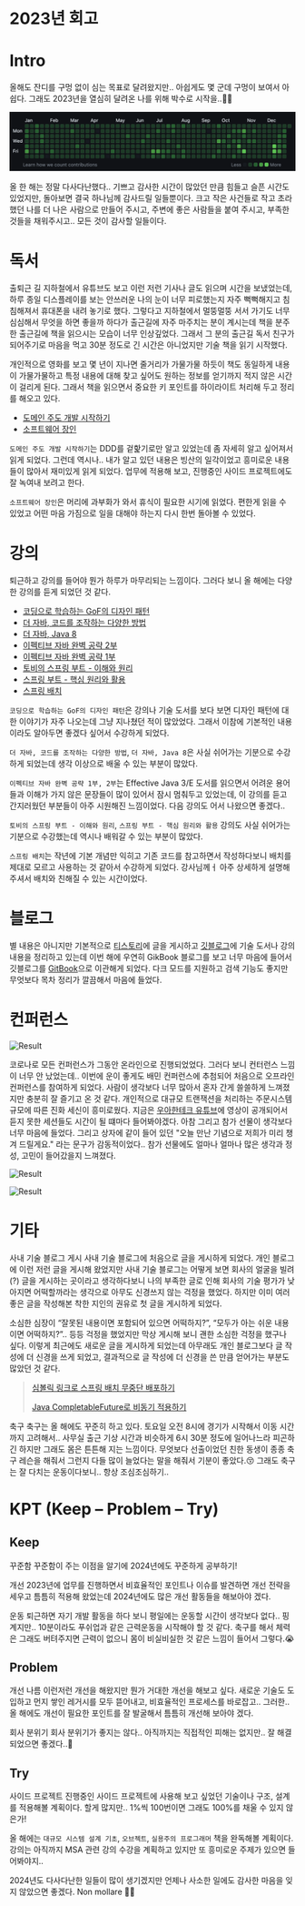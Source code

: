 # 2023년 회고

# Intro
올해도 잔디를 구멍 없이 심는 목표로 달려왔지만.. 아쉽게도 몇 군데 구멍이 보여서 아쉽다. 그래도 2023년을 열심히 달려온 나를 위해 박수로 시작을..👏🏼

![Result](https://raw.githubusercontent.com/jihunparkme/blog/main/img/retrospective-2024/image01.png 'Result')

올 한 해는 정말 다사다난했다.. 기쁘고 감사한 시간이 많았던 만큼 힘들고 슬픈 시간도 있었지만, 돌아보면 결국 하나님께 감사드릴 일들뿐이다. 크고 작은 사건들로 작고 초라했던 나를 더 나은 사람으로 만들어 주시고, 주변에 좋은 사람들을 붙여 주시고, 부족한 것들을 채워주시고.. 모든 것이 감사할 일들이다.

# 독서
출퇴근 길 지하철에서 유튜브도 보고 이런 저런 기사나 글도 읽으며 시간을 보냈었는데, 하루 종일 디스플레이를 보는 안쓰러운 나의 눈이 너무 피로했는지 자주 뻑뻑해지고 침침해져서 휴대폰을 내려 놓기로 했다. 그렇다고 지하철에서 멀뚱멀뚱 서서 가기도 너무 심심해서 무엇을 하면 좋을까 하다가 출근길에 자주 마주치는 분이 계시는데 책을 분주한 출근길에 책을 읽으시는 모습이 너무 인상깊었다. 그래서 그 분의 출근길 독서 친구가 되어주기로 마음을 먹고 30분 정도로 긴 시간은 아니었지만 기술 책을 읽기 시작했다.

개인적으로 영화를 보고 몇 년이 지나면 줄거리가 가물가물 하듯이 책도 동일하게 내용이 가물가물하고 특정 내용에 대해 찾고 싶어도 원하는 정보를 얻기까지 적지 않은 시간이 걸리게 된다. 그래서 책을 읽으면서 중요한 키 포인트를 하이라이트 처리해 두고 정리를 해오고 있다. 

- [도메인 주도 개발 시작하기](https://jihunparkme.gitbook.io/docs/book/ddd-start)
- [소프트웨어 장인](https://jihunparkme.gitbook.io/docs/book/a-software-master)

`도메인 주도 개발 시작하기`는 DDD를 겉핥기로만 알고 있었는데 좀 자세히 알고 싶어져서 읽게 되었다. 그런데 역시나.. 내가 알고 있던 내용은 빙산의 일각이었고 흥미로운 내용들이 많아서 재미있게 읽게 되었다. 업무에 적용해 보고, 진행중인 사이드 프로젝트에도 잘 녹여내 보려고 한다.

`소프트웨어 장인`은 머리에 과부화가 와서 휴식이 필요한 시기에 읽었다. 편한게 읽을 수 있었고 어떤 마음 가짐으로 일을 대해야 하는지 다시 한번 돌아볼 수 있었다.

# 강의

퇴근하고 강의를 들어야 뭔가 하루가 마무리되는 느낌이다. 그러다 보니 올 해에는 다양한 강의를 듣게 되었던 것 같다.

- [코딩으로 학습하는 GoF의 디자인 패턴](https://www.inflearn.com/course/%EB%94%94%EC%9E%90%EC%9D%B8-%ED%8C%A8%ED%84%B4)
- [더 자바, 코드를 조작하는 다양한 방법](https://www.inflearn.com/course/the-java-code-manipulation)
- [더 자바, Java 8](https://www.inflearn.com/course/the-java-java8)
- [이펙티브 자바 완벽 공략 2부](https://www.inflearn.com/course/%EC%9D%B4%ED%8E%99%ED%8B%B0%EB%B8%8C-%EC%9E%90%EB%B0%94-2)
- [이펙티브 자바 완벽 공략 1부](https://www.inflearn.com/course/%EC%9D%B4%ED%8E%99%ED%8B%B0%EB%B8%8C-%EC%9E%90%EB%B0%94-1)
- [토비의 스프링 부트 - 이해와 원리](https://www.inflearn.com/course/%ED%86%A0%EB%B9%84-%EC%8A%A4%ED%94%84%EB%A7%81%EB%B6%80%ED%8A%B8-%EC%9D%B4%ED%95%B4%EC%99%80%EC%9B%90%EB%A6%AC)
- [스프링 부트 - 핵심 원리와 활용](https://www.inflearn.com/course/%EC%8A%A4%ED%94%84%EB%A7%81%EB%B6%80%ED%8A%B8-%ED%95%B5%EC%8B%AC%EC%9B%90%EB%A6%AC-%ED%99%9C%EC%9A%A9)
- [스프링 배치](https://www.inflearn.com/course/%EC%8A%A4%ED%94%84%EB%A7%81-%EB%B0%B0%EC%B9%98)

`코딩으로 학습하는 GoF의 디자인 패턴`은 강의나 기술 도서를 보다 보면 디자인 패턴에 대한 이야기가 자주 나오는데 그냥 지나쳤던 적이 많았었다. 그래서 이참에 기본적인 내용이라도 알아두면 좋겠다 싶어서 수강하게 되었다.

`더 자바, 코드를 조작하는 다양한 방법`, `더 자바, Java 8`은 사실 쉬어가는 기분으로 수강하게 되었는데 생각 이상으로 배울 수 있는 부분이 많았다.

`이펙티브 자바 완벽 공략 1부, 2부`는 Effective Java 3/E 도서를 읽으면서 어려운 용어들과 이해가 가지 않은 문장들이 많이 있어서 잠시 멈춰두고 있었는데, 이 강의를 듣고 간지러웠던 부분들이 아주 시원해진 느낌이었다. 다음 강의도 어서 나왔으면 좋겠다..

`토비의 스프링 부트 - 이해와 원리`, `스프링 부트 - 핵심 원리와 활용` 강의도 사실 쉬어가는 기분으로 수강했는데 역시나 배워갈 수 있는 부분이 많았다.

`스프링 배치`는 작년에 기본 개념만 익히고 기존 코드를 참고하면서 작성하다보니 배치를 제대로 모르고 사용하는 것 같아서 수강하게 되었다. 강사님께ㅓ 아주 상세하게 설명해 주셔서 배치와 친해질 수 있는 시간이었다.


# 블로그

별 내용은 아니지만 기본적으로 [티스토리](https://data-make.tistory.com/)에 글을 게시하고 [깃블로그](https://jihunparkme.github.io/)에 기술 도서나 강의 내용을 정리하고 있는데 이번 해에 우연히 GikBook 블로그를 보고 너무 마음에 들어서 깃블로그를 [GitBook](https://jihunparkme.gitbook.io/docs/)으로 이관해게 되었다. 다크 모드를 지원하고 검색 기능도 좋지만 무엇보다 목차 정리가 깔끔해서 마음에 들었다.

# 컨퍼런스

![Result](https://raw.githubusercontent.com/jihunparkme/blog/main/img/retrospective-2024/image02.jpg 'Result')

코로나로 모든 컨퍼런스가 그동안 온라인으로 진행되었었다. 그러다 보니 컨터런스 느낌이 너무 안 났었는데.. 이번에 운이 좋게도 배민 컨퍼런스에 추첨되어 처음으로 오프라인 컨퍼런스를 참여하게 되었다. 사람이 생각보다 너무 많아서 혼자 간게 쓸쓸하게 느껴졌지만 충분히 잘 즐기고 온 것 같다. 개인적으로 대규모 트랜잭션을 처리하는 주문시스템 규모에 따른 진화 세신이 흥미로웠다. 지금은 [우아한테크 유튜브](https://www.youtube.com/playlist?list=PLgXGHBqgT2TundZ81MAVHPzeYOTeII69j)에 영상이 공개되어서 듣지 못한 세션들도 시간이 될 떄마다 들어봐야겠다. 아참 그리고 참가 선물이 생각보다 너무 마음에 들었다. 그리고 상자에 같이 들어 있던 "오늘 만난 기념으로 저희가 미리 챙겨 드릴게요." 라는 문구가 감동적이었다.. 참가 선물에도 얼마나 얼마나 많은 생각과 정성, 고민이 들어갔을지 느껴졌다.

![Result](https://raw.githubusercontent.com/jihunparkme/blog/main/img/retrospective-2024/image03.jpg 'Result')

![Result](https://raw.githubusercontent.com/jihunparkme/blog/main/img/retrospective-2024/image04.jpg 'Result')

# 기타

사내 기술 블로그 게시
사내 기술 블로그에 처음으로 글을 게시하게 되었다. 개인 블로그에 이런 저런 글을 게시해 왔었지만 사내 기술 블로그는 어떻게 보면 회사의 얼굴을 빌려(?) 글을 게시하는 곳이라고 생각하다보니 나의 부족한 글로 인해 회사의 기술 평가가 낮아지면 어떡할까라는 생각으로 아무도 신경쓰지 않는 걱정을 했었다. 하지만 이미 여러 좋은 글을 작성해본 착한 지인의 권유로 첫 글을 게시하게 되었다. 

소심한 심장이 “잘못된 내용이면 포함되어 있으면 어떡하지?”, “모두가 아는 쉬운 내용이면 어떡하지?”.. 등등 걱정을 했었지만 막상 게시해 보니 괜한 소심한 걱정을 했구나 싶다. 이렇게 최근에도 새로운 글을 게시하게 되었는데 아무래도 개인 블로그보다 글 작성에 더 신경을 쓰게 되었고, 결과적으로 글 작성에 더 신경을 쓴 만큼 얻어가는 부분도 많았던 것 같다.

> [심볼릭 링크로 스프링 배치 무중단 배포하기](https://11st-tech.github.io/2023/12/11/spring-batch-non-stop-deploy/)
>
> [Java CompletableFuture로 비동기 적용하기](https://11st-tech.github.io/2024/01/04/completablefuture/)

축구
축구는 올 해에도 꾸준히 하고 있다. 토요일 오전 8시에 경기가 시작해서 이동 시간까지 고려해서.. 사무실 출근 기상 시간과 비슷하게 6시 30분 정도에 일어나느라 피곤하긴 하지만 그래도 몸은 튼튼해 지는 느낌이다. 무엇보다 선출이었던 친한 동생이 종종 축구 레슨을 해줘서 그런지 다들 많이 늘었다는 말을 해줘서 기분이 좋았다.😚 그래도 축구는 잘 다치는 운동이다보니.. 항상 조심조심하기..


# KPT (Keep – Problem – Try)

## Keep

꾸준함
꾸준함이 주는 이점을 알기에 2024년에도 꾸준하게 공부하기!

개선
2023년에 업무를 진행하면서 비효율적인 포인트나 이슈를 발견하면 개선 전략을 세우고 틈틈히 적용해 왔었는데 2024년에도 많은 개선 활동들을 해보아야 겠다.

운동
퇴근하면 자기 개발 활동을 하다 보니 평일에는 운동할 시간이 생각보다 없다.. 핑계지만.. 10분이라도 푸쉬업과 같은 근력운동을 시작해야 할 것 같다. 축구를 해서 체력은 그래도 버텨주지면 근력이 없으니 몸이 비실비실한 것 같은 느낌이 들어서 그렇다.😭

## Problem

개선
나름 이런저런 개선을 해왔지만 뭔가 거대한 개선을 해보고 싶다. 새로운 기술도 도입하고 먼지 쌓인 레거시를 모두 뜯어내고, 비효율적인 프로세스를 바로잡고.. 그러한..
올 해에도 개선이 필요한 포인트를 잘 발굴해서 틈틈히 개선해 보아야 겠다.

회사 분위기
회사 분위기가 좋지는 않다.. 아직까지는 직접적인 피해는 없지만.. 잘 해결되었으면 좋겠다..🥲

## Try

사이드 프로젝트
진행중인 사이드 프로젝트에 사용해 보고 싶었던 기술이나 구조, 설계를 적용해볼 계획이다. 할게 많지만.. 1%씩 100번이면 그래도 100%를 채울 수 있지 않은가!


올 해에는 `대규모 시스템 설계 기초`, `오브젝트`, `실용주의 프로그래머` 책을 완독해볼 계획이다. 
강의는 아직까지 MSA 관련 강의 수강을 계획하고 있지만 또 흥미로운 주제가 있으면 들어봐야지..

2024년도 다사다난한 일들이 많이 생기겠지만 언제나 사소한 일에도 감사한 마음을 잊지 않았으면 좋겠다.
Non mollare 💪🏼